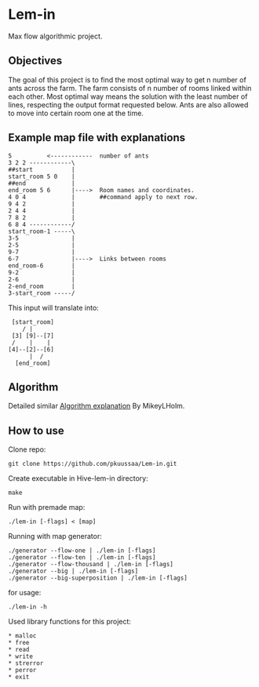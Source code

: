 # Lem-in
Max flow algorithmic project.

## Objectives
The goal of this project is to find the most optimal way to get n number of ants across the farm. The farm consists of n number of rooms linked within each other. Most optimal way means the solution with the least number of lines, respecting the output format requested below. Ants are also allowed to move into certain room one at the time.

## Example map file with explanations
```
5          <------------  number of ants
3 2 2 ------------\
##start           |
start_room 5 0    |
##end             |
end_room 5 6      |---->  Room names and coordinates.
4 0 4             |       ##command apply to next row.
9 4 2             |
2 4 4             |
7 8 2             |
6 8 4 ------------/
start_room-1 -----\
3-5               |
2-5               |
9-7               |
6-7               |---->  Links between rooms
end_room-6        |
9-2               |
2-6               |
2-end_room        |
3-start_room -----/
```
This input will translate into:
```
 [start_room] 
    / |
 [3] [9]--[7]
 /    |    | 
[4]--[2]--[6]
      |  /
  [end_room]
```
## Algorithm
Detailed similar [Algorithm explanation](https://github.com/MikeyLHolm/Hive-lem-in/blob/master/lem_in_pdf.pdf) By MikeyLHolm.

## How to use
Clone repo:
```
git clone https://github.com/pkuussaa/Lem-in.git
```
Create executable in Hive-lem-in directory:
```
make
```
Run with premade map:
```
./lem-in [-flags] < [map]
```
Running with map generator:
```
./generator --flow-one | ./lem-in [-flags]
./generator --flow-ten | ./lem-in [-flags]
./generator --flow-thousand | ./lem-in [-flags]
./generator --big | ./lem-in [-flags]
./generator --big-superposition | ./lem-in [-flags]
```
for usage:
```
./lem-in -h
```
Used library functions for this project:
```
* malloc
* free
* read
* write
* strerror
* perror
* exit
```

